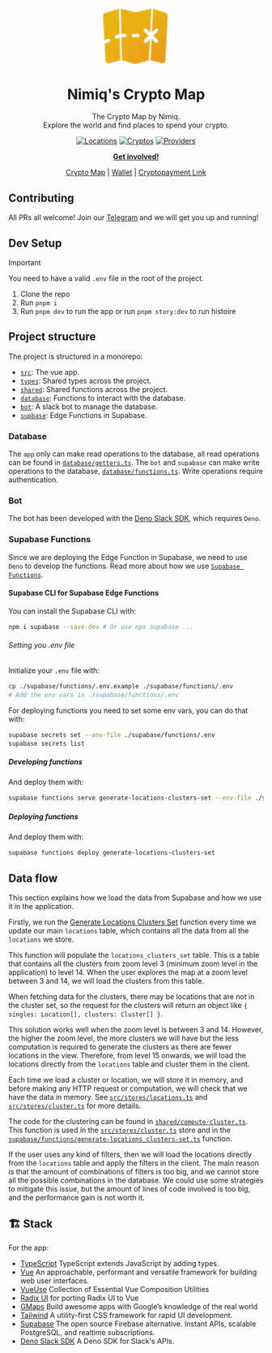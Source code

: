 <br />
<p align="center">
  <a href="https://github.com/nimiq/crypto-map">
    <img src="public/logo.svg" alt="Logo" width="130" />
  </a>

<h1 align="center">
Nimiq's Crypto Map
</h1>
<p align="center">
The Crypto Map by Nimiq.<br>
Explore the world and find places to spend your crypto.
<p>

<p align="center">
<a href="https://map.nimiq.com/" target="__blank"><img src="https://img.shields.io/badge/Locations-2000-blue?style=flat&colorA=002438&colorB=41c399" alt="Locations"></a>
<a href="https://map.nimiq.com/" target="__blank"><img src="https://img.shields.io/badge/Cryptos-12-blue?style=flat&colorA=002438&colorB=41c399" alt="Cryptos"></a>
<a href="https://map.nimiq.com/" target="__blank"><img src="https://img.shields.io/badge/Providers-6-blue?style=flat&colorA=002438&colorB=41c399" alt="Providers"></a>
</p>

<p align="center">
<a href="https://t.me/joinchat/AAAAAEJW-ozFwo7Er9jpHw"><b>Get involved!</b></a>
</p>
<p align="center">
 <a href="https://map.nimiq.com/">Crypto Map</a> | <a href="https://wallet.nimiq.com">Wallet</a> | <a href="https://cpl.com">Cryptopayment Link</a> 
</p>


## Contributing

All PRs all welcome! Join our [Telegram](https://t.me/joinchat/AAAAAEJW-ozFwo7Er9jpHw) and we will get you up and running!

## Dev Setup

> [!IMPORTANT]  
> You need to have a valid `.env` file in the root of the project.

1. Clone the repo
2. Run `pnpm i`
3. Run `pnpm dev` to run the app or run `pnpm story:dev` to run histoire

## Project structure

The project is structured in a monorepo:

- [`src`](src): The vue app.
- [`types`](types): Shared types across the project.
- [`shared`](shared): Shared functions across the project.
- [`database`](database): Functions to interact with the database.
- [`bot`](bot): A slack bot to manage the database.
- [`supbase`](supabase): Edge Functions in Supabase.

### Database

The `app` only can make read operations to the database, all read operations can be found in [`database/getters.ts`](database/getters.ts).
The `bot` and `supabase` can make write operations to the database, [`database/functions.ts`](database/functions.ts). Write operations require authentication.

### Bot

The bot has been developed with the [Deno Slack SDK](https://github.com/slackapi/deno-slack-sdk), which requires `Deno`.

### Supabase Functions

Since we are deploying the Edge Function in Supabase, we need to use `Deno` to develop the functions. Read more about how we use [`Supabase Functions`](#data-flow).

#### Supabase CLI for Supabase Edge Functions

You can install the Supabase CLI with:

```bash
npm i supabase --save-dev # Or use npx supabase ...
```

###### Setting you .env file

Initialize your `.env` file with:

```bash
cp ./supabase/functions/.env.example ./supabase/functions/.env 
# Add the env vars in ./supabase/functions/.env 
```

For deploying functions you need to set some env vars, you can do that with:

```bash
supabase secrets set --env-file ./supabase/functions/.env
supabase secrets list
```

##### Developing functions

And deploy them with:

```bash
supabase functions serve generate-locations-clusters-set --env-file ./supabase/functions/.env --import-map ./supabase/functions/import_map.json
```

##### Deploying functions

And deploy them with:

```bash
supabase functions deploy generate-locations-clusters-set
```

## Data flow

This section explains how we load the data from Supabase and how we use it in the application.

Firstly, we run the [Generate Locations Clusters Set](supabase/functions/generate-locations-clusters-set.ts) function every time we update our main `locations` table, which contains all the data from all the `locations` we store.

This function will populate the `locations_clusters_set` table. This is a table that contains all the clusters from zoom level 3 (minimum zoom level in the application) to level 14. When the user explores the map at a zoom level between 3 and 14, we will load the clusters from this table.

When fetching data for the clusters, there may be locations that are not in the cluster set, so the request for the clusters will return an object like `{ singles: Location[], clusters: Cluster[] }`.

This solution works well when the zoom level is between 3 and 14. However, the higher the zoom level, the more clusters we will have but the less computation is required to generate the clusters as there are fewer locations in the view. Therefore, from level 15 onwards, we will load the locations directly from the `locations` table and cluster them in the client.

Each time we load a cluster or location, we will store it in memory, and before making any HTTP request or computation, we will check that we have the data in memory. See [`src/stores/locations.ts`](src/stores/locations.ts) and [`src/stores/cluster.ts`](src/stores/cluster.ts) for more details.

The code for the clustering can be found in [`shared/compute-cluster.ts`](shared/compute-cluster.ts). This function is used in the [`src/stores/cluster.ts`](src/stores/cluster.ts) store and in the [`supabase/functions/generate-locations_clusters-set.ts`](supabase/functions/generate-locations-clusters-set.ts) function.

If the user uses any kind of filters, then we will load the locations directly from the `locations` table and apply the filters in the client. The main reason is that the amount of combinations of filters is too big, and we cannot store all the possible combinations in the database. We could use some strategies to mitigate this issue, but the amount of lines of code involved is too big, and the performance gain is not worth it.

## 🏗️ Stack

For the app:

- [TypeScript](https://www.typescriptlang.org/) TypeScript extends JavaScript by adding types.
- [Vue](https://vuejs.org/) An approachable, performant and versatile framework for building web user interfaces.
- [VueUse](https://vueuse.org/) Collection of Essential Vue Composition Utilities
- [Radix UI](https://radix-vue.com) for porting Radix UI to Vue
- [GMaps](https://developers.google.com/maps) Build awesome apps with Google’s knowledge of the real world
- [Tailwind](https://tailwindcss.com/) A utility-first CSS framework for rapid UI development.
- [Supabase](https://supabase.io/) The open source Firebase alternative. Instant APIs, scalable PostgreSQL, and realtime subscriptions.
- [Deno Slack SDK](https://github.com/slackapi/deno-slack-sdk) A Deno SDK for Slack's APIs.
